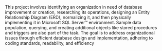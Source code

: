 This project involves identifying an organization in need of database improvement or creation, researching its operations, designing an Entity Relationship Diagram (ERD), normalizing it, and then physically implementing it in Microsoft SQL Server™ environment. Sample data population, querying, and creating additional objects like stored procedures and triggers are also part of the task. The goal is to address organizational issues through efficient database design and implementation, adhering to coding standards, readability, and efficiency





